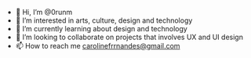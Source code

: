 - 👋 Hi, I’m @0runm
- 👀 I’m interested in arts, culture, design and technology
- 🌱 I’m currently learning about design and technology
- 💞️ I’m looking to collaborate on projects that involves UX and UI design 
- 📫 How to reach me carolinefrrnandes@gmail.com

<!---
0runm/0runm is a ✨ special ✨ repository because its `README.md` (this file) appears on your GitHub profile.
You can click the Preview link to take a look at your changes.
--->
